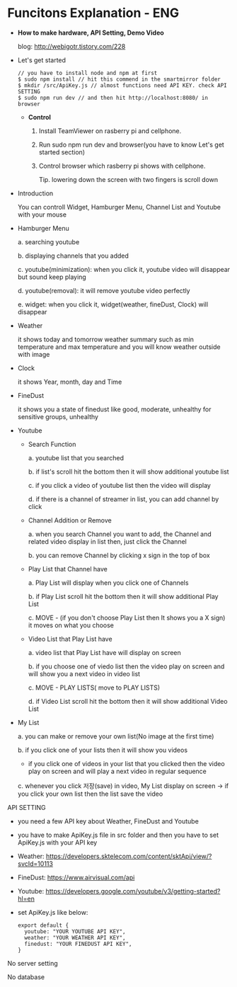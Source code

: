 # Funcitons Explanation - ENG

- **How to make hardware, API Setting, Demo Video**

  blog: http://webigotr.tistory.com/228

- Let's get started

      // you have to install node and npm at first
      $ sudo npm install // hit this commend in the smartmirror folder
      $ mkdir /src/ApiKey.js // almost functions need API KEY. check API SETTING
      $ sudo npm run dev // and then hit http://localhost:8080/ in browser

  - **Control**

    1. Install TeamViewer on rasberry pi and cellphone.

    2. Run sudo npm run dev and browser(you have to know Let's get started section)

    3. Control browser which rasberry pi shows with cellphone.

       Tip. lowering down the screen with two fingers is scroll down

- Introduction

  You can controll Widget, Hamburger Menu, Channel List and Youtube with your mouse

- Hamburger Menu

  a. searching youtube

  b. displaying channels that you added

  c. youtube(minimization): when you click it, youtube video will disappear but sound keep playing

  d. youtube(removal): it will remove youtube video perfectly

  e. widget: when you click it, widget(weather, fineDust, Clock) will disappear

- Weather

  it shows today and tomorrow weather summary such as min temperature and max temperature
  and you will know weather outside with image

- Clock

  it shows Year, month, day and Time

- FineDust

  it shows you a state of finedust like good, moderate, unhealthy for sensitive groups, unhealthy

- Youtube
  - Search Function

    a. youtube list that you searched

    b. if list's scroll hit the bottom then it will show additional youtube list

    c. if you click a video of youtube list then the video will display

    d. if there is a channel of streamer in list, you can add channel by click

  - Channel Addition or Remove

    a. when you search Channel you want to add, the Channel and related video display in list then, just click the Channel

    b. you can remove Channel by clicking x sign in the top of box

  - Play List that Channel have

    a. Play List will display when you click one of Channels

    b. if Play List scroll hit the bottom then it will show additional Play List

    c. MOVE - (if you don't choose Play List then It shows you a X sign) it moves on what you choose

  - Video List that Play List have

    a. video list that Play List have will display on screen

    b. if you choose one of viedo list then the video play on screen and will show you a next video in video list

    c. MOVE - PLAY LISTS( move to PLAY LISTS)

    d. if Video List scroll hit the bottom then it will show additional Video List

- My List

   a. you can make or remove your own list(No image at the first time)

   b. if you click one of your lists then it will show you videos

     - if you click one of videos in your list that you clicked then the video play on screen and will play a next video in regular sequence

   c. whenever you click 저장(save) in video, My List display on screen -> if you click your own list then the list save the video


API SETTING
 - you need a few API key about Weather, FineDust and Youtube
 - you have to make ApiKey.js file in src folder and then you have to set ApiKey.js with your API key
 - Weather: https://developers.sktelecom.com/content/sktApi/view/?svcId=10113

 - FineDust: https://www.airvisual.com/api

 - Youtube: https://developers.google.com/youtube/v3/getting-started?hl=en

 - set ApiKey.js like below:

       export default {
         youtube: "YOUR YOUTUBE API KEY",
         weather: "YOUR WEATHER API KEY",
         finedust: "YOUR FINEDUST API KEY",
       }


No server setting

No database
